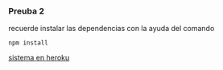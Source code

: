 ### Preuba 2 


recuerde instalar las dependencias con la ayuda del comando


```
npm install

```

[sistema en heroku](https://svizcaino-servicios-webserve.herokuapp.com)